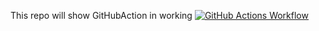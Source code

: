 This repo will show GitHubAction in working 
[![GitHub Actions Workflow](https://github.com/kamransadiqali/GitHubActionsInAction/actions/workflows/GitHubAction.yml/badge.svg)](https://github.com/kamransadiqali/GitHubActionsInAction/actions/workflows/GitHubAction.yml)
